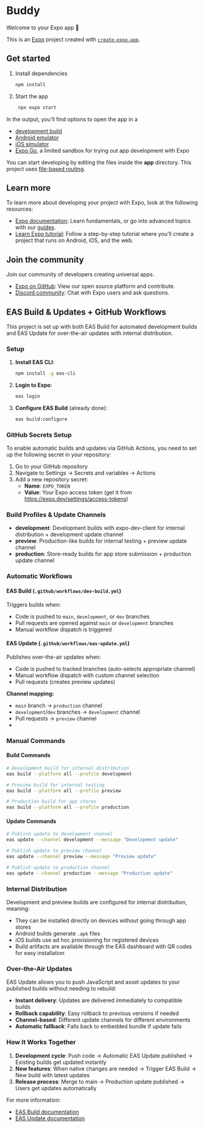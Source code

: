 # Buddy

Welcome to your Expo app 👋

This is an [Expo](https://expo.io/) project created with [`create-expo-app`](https://www.npmjs.com/package/create-expo-app).

## Get started

1. Install dependencies

   ```bash
   npm install
   ```

2. Start the app

   ```bash
    npx expo start
   ```

In the output, you'll find options to open the app in a

- [development build](https://docs.expo.dev/develop/development-builds/introduction/)
- [Android emulator](https://docs.expo.dev/workflow/android-studio-emulator/)
- [iOS simulator](https://docs.expo.dev/workflow/ios-simulator/)
- [Expo Go](https://expo.dev/go), a limited sandbox for trying out app development with Expo

You can start developing by editing the files inside the **app** directory. This project uses [file-based routing](https://docs.expo.dev/router/introduction).

## Learn more

To learn more about developing your project with Expo, look at the following resources:

- [Expo documentation](https://docs.expo.dev/): Learn fundamentals, or go into advanced topics with our [guides](https://docs.expo.dev/guides).
- [Learn Expo tutorial](https://docs.expo.dev/tutorial/introduction/): Follow a step-by-step tutorial where you'll create a project that runs on Android, iOS, and the web.

## Join the community

Join our community of developers creating universal apps.

- [Expo on GitHub](https://github.com/expo/expo): View our open source platform and contribute.
- [Discord community](https://chat.expo.dev): Chat with Expo users and ask questions.

## EAS Build & Updates + GitHub Workflows

This project is set up with both EAS Build for automated development builds and EAS Update for over-the-air updates with internal distribution.

### Setup

1. **Install EAS CLI**:
   ```bash
   npm install -g eas-cli
   ```

2. **Login to Expo**:
   ```bash
   eas login
   ```

3. **Configure EAS Build** (already done):
   ```bash
   eas build:configure
   ```

### GitHub Secrets Setup

To enable automatic builds and updates via GitHub Actions, you need to set up the following secret in your repository:

1. Go to your GitHub repository
2. Navigate to Settings → Secrets and variables → Actions
3. Add a new repository secret:
   - **Name**: `EXPO_TOKEN`
   - **Value**: Your Expo access token (get it from https://expo.dev/settings/access-tokens)

### Build Profiles & Update Channels

- **development**: Development builds with expo-dev-client for internal distribution + development update channel
- **preview**: Production-like builds for internal testing + preview update channel  
- **production**: Store-ready builds for app store submission + production update channel

### Automatic Workflows

#### EAS Build (`.github/workflows/dev-build.yml`)
Triggers builds when:
- Code is pushed to `main`, `development`, or `dev` branches
- Pull requests are opened against `main` or `development` branches
- Manual workflow dispatch is triggered

#### EAS Update (`.github/workflows/eas-update.yml`)
Publishes over-the-air updates when:
- Code is pushed to tracked branches (auto-selects appropriate channel)
- Manual workflow dispatch with custom channel selection
- Pull requests (creates preview updates)

**Channel mapping:**
- `main` branch → `production` channel
- `development`/`dev` branches → `development` channel
- Pull requests → `preview` channel
- 

### Manual Commands

#### Build Commands
```bash
# Development build for internal distribution
eas build --platform all --profile development

# Preview build for internal testing
eas build --platform all --profile preview

# Production build for app stores
eas build --platform all --profile production
```

#### Update Commands
```bash
# Publish update to development channel
eas update --channel development --message "Development update"

# Publish update to preview channel
eas update --channel preview --message "Preview update"

# Publish update to production channel
eas update --channel production --message "Production update"
```

### Internal Distribution

Development and preview builds are configured for internal distribution, meaning:
- They can be installed directly on devices without going through app stores
- Android builds generate `.apk` files
- iOS builds use ad hoc provisioning for registered devices
- Build artifacts are available through the EAS dashboard with QR codes for easy installation

### Over-the-Air Updates

EAS Update allows you to push JavaScript and asset updates to your published builds without needing to rebuild:

- **Instant delivery**: Updates are delivered immediately to compatible builds
- **Rollback capability**: Easy rollback to previous versions if needed
- **Channel-based**: Different update channels for different environments
- **Automatic fallback**: Falls back to embedded bundle if update fails

### How It Works Together

1. **Development cycle**: Push code → Automatic EAS Update published → Existing builds get updated instantly
2. **New features**: When native changes are needed → Trigger EAS Build → New build with latest updates
3. **Release process**: Merge to main → Production update published → Users get updates automatically

For more information:
- [EAS Build documentation](https://docs.expo.dev/build/introduction/)
- [EAS Update documentation](https://docs.expo.dev/eas-update/introduction/)
